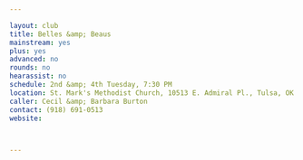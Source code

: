 ```yaml
---

layout: club
title: Belles &amp; Beaus
mainstream: yes
plus: yes
advanced: no
rounds: no
hearassist: no
schedule: 2nd &amp; 4th Tuesday, 7:30 PM
location: St. Mark's Methodist Church, 10513 E. Admiral Pl., Tulsa, OK
caller: Cecil &amp; Barbara Burton
contact: (918) 691-0513
website: 



---
```


